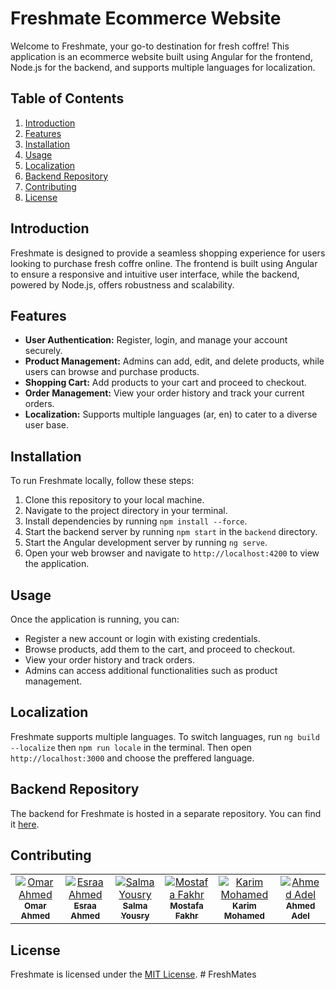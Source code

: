 # Freshmate Ecommerce Website

Welcome to Freshmate, your go-to destination for fresh coffre! This application is an ecommerce website built using Angular for the frontend, Node.js for the backend, and supports multiple languages for localization.

## Table of Contents

1. [Introduction](#introduction)
2. [Features](#features)
3. [Installation](#installation)
4. [Usage](#usage)
5. [Localization](#localization)
6. [Backend Repository](#backend-repository)
7. [Contributing](#contributing)
8. [License](#license)

## Introduction

Freshmate is designed to provide a seamless shopping experience for users looking to purchase fresh coffre online. The frontend is built using Angular to ensure a responsive and intuitive user interface, while the backend, powered by Node.js, offers robustness and scalability.

## Features

- **User Authentication:** Register, login, and manage your account securely.
- **Product Management:** Admins can add, edit, and delete products, while users can browse and purchase products.
- **Shopping Cart:** Add products to your cart and proceed to checkout.
- **Order Management:** View your order history and track your current orders.
- **Localization:** Supports multiple languages (ar, en) to cater to a diverse user base.

## Installation

To run Freshmate locally, follow these steps:

1. Clone this repository to your local machine.
2. Navigate to the project directory in your terminal.
3. Install dependencies by running `npm install --force`.
4. Start the backend server by running `npm start` in the `backend` directory.
5. Start the Angular development server by running `ng serve`.
6. Open your web browser and navigate to `http://localhost:4200` to view the application.

## Usage

Once the application is running, you can:

- Register a new account or login with existing credentials.
- Browse products, add them to the cart, and proceed to checkout.
- View your order history and track orders.
- Admins can access additional functionalities such as product management.

## Localization

Freshmate supports multiple languages. To switch languages, run `ng build --localize` then `npm run locale` in the terminal. Then open `http://localhost:3000` and choose the preffered language.

## Backend Repository

The backend for Freshmate is hosted in a separate repository. You can find it [here](https://github.com/omar-a-eid/freshmate_back).

## Contributing

<table>
  <tbody>
    <tr>
<td align="center" valign="top" width="14.28%"><a href="https://github.com/omar-a-eid"><img src="https://avatars.githubusercontent.com/u/103126348?v=4" alt="Omar Ahmed"/><br /><sub><b>Omar Ahmed</b></sub></a></td>
<td align="center" valign="top" width="14.28%"><a href="https://github.com/esraaeliba"><img src="https://avatars.githubusercontent.com/u/130110027?v=4" alt="Esraa Ahmed"/><br /><sub><b>Esraa Ahmed</b></sub></a></td>
<td align="center" valign="top" width="14.28%"><a href="https://github.com/SalmaYousry01"><img src="https://avatars.githubusercontent.com/u/112441530?v=4" alt="Salma Yousry"/><br /><sub><b>Salma Yousry</b></sub></a></td>
<td align="center" valign="top" width="14.28%"><a href="https://github.com/mostafa-fakhr"><img src="https://avatars.githubusercontent.com/u/153079695?v=4" alt="Mostafa Fakhr"/><br /><sub><b>Mostafa Fakhr</b></sub></a></td>
<td align="center" valign="top" width="14.28%"><a href="https://github.com/KarimMohamedDesouki"><img src="https://avatars.githubusercontent.com/u/153070580?v=4" alt="Karim Mohamed"/><br /><sub><b>Karim Mohamed</b></sub></a></td>
<td align="center" valign="top" width="14.28%"><a href="https://github.com/vodz1"><img src="https://avatars.githubusercontent.com/u/147009800?v=4" alt="Ahmed Adel"/><br /><sub><b>Ahmed Adel</b></sub></a></td>
    </tr>
  </tbody>
</table>

## License

Freshmate is licensed under the [MIT License](LICENSE).
#   F r e s h M a t e s  
 